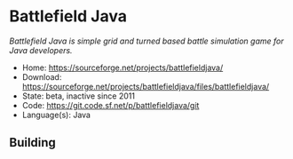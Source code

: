 # Battlefield Java

_Battlefield Java is simple grid and turned based battle simulation game for Java developers._

- Home: https://sourceforge.net/projects/battlefieldjava/
- Download: https://sourceforge.net/projects/battlefieldjava/files/battlefieldjava/
- State: beta, inactive since 2011
- Code: https://git.code.sf.net/p/battlefieldjava/git
- Language(s): Java


## Building

